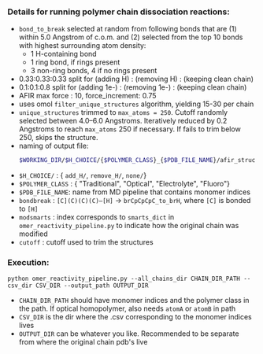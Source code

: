 
### Details for running polymer chain dissociation reactions:
* `bond_to_break` selected at random from following bonds that are (1) within 5.0 Angstrom of c.o.m. and (2) selected from the top 10 bonds with highest surrounding atom density:
    * 1 H-containing bond
    * 1 ring bond, if rings present
    * 3 non-ring bonds, 4 if no rings present
* 0.33:0.33:0.33 split for (adding H) : (removing H) : (keeping clean chain)
* 0.1:0.1:0.8 split for (adding 1e-) : (removing 1e-) : (keeping clean chain)
* AFIR max force : 10, force_increment: 0.75
* uses omol `filter_unique_structures` algorithm, yielding 15-30 per chain
* `unique_structures` trimmed to `max_atoms = 250`. Cutoff randomly selected between 4.0–6.0 Angstroms. Iteratively reduced by 0.2 Angstroms to reach `max_atoms` 250 if necessary. If fails to trim below 250, skips the structure. 
* naming of output file:
    ```bash
    $WORKING_DIR/$H_CHOICE/{$POLYMER_CLASS}_{$PDB_FILE_NAME}/afir_struct_0_charge_1_uhf_0_natoms_216_bondbreak_brCpCpCpC_to_brH_modsmarts_4_cutoff_5.71.xyz
    ```
* `$H_CHOICE/` : { `add_H/`, `remove_H/`, `none/`}
* `$POLYMER_CLASS` : { "Traditional", "Optical", "Electrolyte", "Fluoro"}
* `$PDB_FILE_NAME`: name from MD pipeline that contains monomer indices
* `bondbreak` : `[C](C)(C)(C)–[H]` -> `brCpCpCpC_to_brH`, where `[C]` is bonded to `[H]`
* `modsmarts` : index corresponds to `smarts_dict` in `omer_reactivity_pipeline.py` to indicate how the original chain was modified
* `cutoff` : cutoff used to trim the structures

### Execution:
```bsh
python omer_reactivity_pipeline.py --all_chains_dir CHAIN_DIR_PATH --csv_dir CSV_DIR --output_path OUTPUT_DIR
```
* `CHAIN_DIR_PATH` should have monomer indices and the polymer class in the path. If optical homopolymer, also needs `atomA` or `atomB` in path
* `CSV_DIR` is the dir where the .csv corresponding to the monomer indices lives
* `OUTPUT_DIR` can be whatever you like. Recommended to be separate from where the original chain pdb's live



